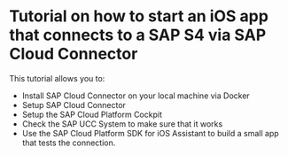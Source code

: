 # Tutorial on how to start an iOS app that connects to a SAP S4 via SAP Cloud Connector

This tutorial allows you to:

* Install SAP Cloud Connector on your local machine via Docker
* Setup SAP Cloud Connector
* Setup the SAP Cloud Platform Cockpit
* Check the SAP UCC System to make sure that it works
* Use the SAP Cloud Platform SDK for iOS Assistant to build a small app that tests the connection.